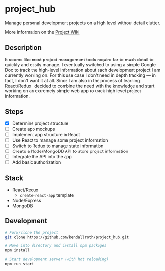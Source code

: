 # project_hub
Manage personal development projects on a high level without detail clutter.

More information on the [Project Wiki](https://github.com/kendallroth/project_hub/wiki)

## Description
It seems like most project management tools require far to much detail to quickly and easily manage. I eventually switched to using a simple Google Doc to track the high-level information about each development project I am currently working on. For this use case I don't need in depth tracking &mdash; in fact, I don't want it at all. Since I am also in the process of learning React/Redux I decided to combine the need with the knowledge and start working on an extremely simple web app to track high level project information.

## Steps
- [x] Determine project structure
- [ ] Create app mockups
- [ ] Implement app structure in React
- [ ] Use React to manage some project information
- [ ] Switch to Redux to manage state information
- [ ] Create a Node/MongoDB API to store project information
- [ ] Integrate the API into the app
- [ ] Add basic authorization

## Stack
- React/Redux
  - `create-react-app` template
- Node/Express
- MongoDB

## Development

```bash
# Fork/clone the project
git clone https://github.com/kendallroth/project_hub.git

# Move into directory and install npm packages
npm install

# Start development server (with hot reloading)
npm run start
```
